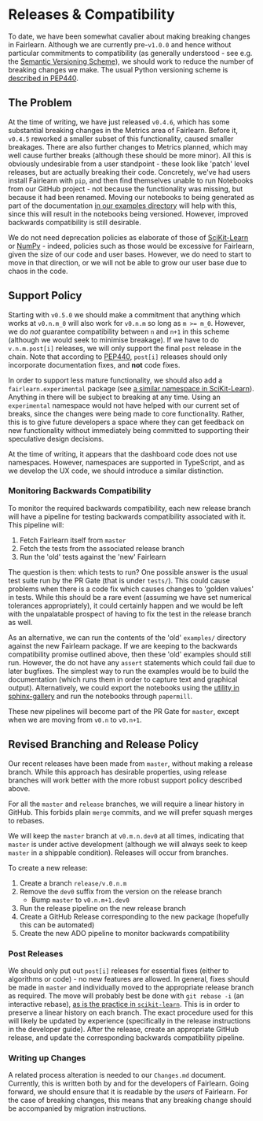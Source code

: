 # Releases & Compatibility

To date, we have been somewhat cavalier about making breaking
changes in Fairlearn.
Although we are currently pre-`v1.0.0` and hence without particular
commitments to compatibility (as generally understood - see e.g.
the [Semantic Versioning Scheme](https://semver.org/)), we should
work to reduce the number of breaking changes we make.
The usual Python versioning scheme is
[described in PEP440](https://www.python.org/dev/peps/pep-0440/).

## The Problem

At the time of writing, we have just released `v0.4.6`, which has
some substantial breaking changes in the Metrics area of Fairlearn.
Before it, `v0.4.5` reworked a smaller subset of this functionality, 
caused smaller breakages.
There are also further changes to Metrics planned, which may well
cause further breaks (although these should be more minor).
All this is obviously undesirable from a user standpoint - these look
like 'patch' level releases, but are actually breaking their code.
Concretely, we've had users install Fairlearn with `pip`, and then
find themselves unable to run Notebooks from our GitHub project - not
because the functionality was missing, but because it had been
renamed.
Moving our notebooks to being generated as part of the documentation
[in our examples directory](https://github.com/fairlearn/fairlearn/tree/master/examples)
will help with this, since this will result in the notebooks being
versioned.
However, improved backwards compatibility is still desirable.

We do not need deprecation policies as elaborate of those of
[SciKit-Learn](https://numpy.org/neps/nep-0023-backwards-compatibility.html)
or [NumPy](https://numpy.org/neps/nep-0023-backwards-compatibility.html) - indeed,
policies such as those would be excessive for Fairlearn, given the
size of our code and user bases.
However, we do need to start to move in that direction, or we will
not be able to grow our user base due to chaos in the code.

## Support Policy

Starting with `v0.5.0` we should make a commitment that anything which works at `v0.n.m_0` will also work for `v0.n.m` so long as `m >= m_0`.
However, we do *not* guarantee compatibility between `n` and `n+1` in this scheme (although we would seek to minimise breakage).
If we have to do `v.n.m.post[i]` releases, we will only support the final `post` release in the chain.
Note that according to
[PEP440](https://www.python.org/dev/peps/pep-0440/#post-releases),
`post[i]` releases should only incorporate documentation fixes, and
**not** code fixes.

In order to support less mature functionality, we should also add
a `fairlearn.experimental` package (see [a similar namespace in
SciKit-Learn](https://scikit-learn.org/stable/modules/classes.html#module-sklearn.experimental)).
Anything in there will be subject to breaking at any time.
Using an `experimental` namespace would not have helped with our
current set of breaks, since the changes were being made to core
functionality.
Rather, this is to give future developers a space where they can
get feedback on new functionality without immediately being
committed to supporting their speculative design decisions.

At the time of writing, it appears that the dashboard code does
not use namespaces.
However, namespaces are supported in TypeScript, and as we develop
the UX code, we should introduce a similar distinction.

### Monitoring Backwards Compatibility

To monitor the required backwards compatibility, each new release
branch will have a pipeline for testing backwards compatibility
associated with it.
This pipeline will:
1. Fetch Fairlearn itself from `master`
1. Fetch the tests from the associated release branch
1. Run the 'old' tests against the 'new' Fairlearn

The question is then: which tests to run?
One possible answer is the usual test suite run by the PR Gate
(that is under `tests/`).
This could cause problems when there is a code fix which causes changes to 'golden values' in tests.
While this should be a rare event (assuming we have set numerical tolerances appropriately), it could certainly happen and we would be left with the unpalatable prospect of having to fix the test in the release branch as well.

As an alternative, we can run the contents of the 'old' `examples/` directory against the new Fairlearn package.
If we are keeping to the backwards compatibility promise outlined above, then these 'old' examples should still run.
However, the do not have any `assert` statements which could fail due to later bugfixes.
The simplest way to run the examples would be to build the documentation (which runs them in order to capture text and graphical output).
Alternatively, we could export the notebooks using the
[utility in sphinx-gallery](https://sphinx-gallery.github.io/stable/utils.html#convert-python-scripts-into-jupyter-notebooks)
and run the notebooks through `papermill`.

These new pipelines will become part of the PR Gate for `master`,
except when we are moving from `v0.n` to `v0.n+1`.

## Revised Branching and Release Policy

Our recent releases have been made from `master`, without
making a release branch.
While this approach has desirable properties, using release branches
will work better with the more robust support policy described above.

For all the `master` and `release` branches, we will require a linear
history in GitHub.
This forbids plain `merge` commits, and we will prefer squash merges
to rebases.

We will keep the `master` branch at `v0.m.n.dev0` at all times,
indicating that `master` is under active development (although we will
always seek to keep `master` in a shippable condition).
Releases will occur from branches.

To create a new release:
1. Create a branch `release/v.0.n.m`
1. Remove the `dev0` suffix from the version on the release branch
   - Bump `master` to `v0.n.m+1.dev0`
1. Run the release pipeline on the new release branch
1. Create a GitHub Release corresponding to the new package
   (hopefully this can be automated)
1. Create the new ADO pipeline to monitor backwards compatibility

### Post Releases

We should only put out `post[i]` releases for essential fixes (either
to algorithms or code) - no new features are allowed.
In general, fixes should be made in `master` and individually moved
to the appropriate release branch as required.
The move will probably best be done with `git rebase -i`
(an interactive rebase), [as is the practice in
`scikit-learn`](https://github.com/scikit-learn/scikit-learn/blob/master/doc/developers/maintainer.rst).
This is in order to preserve a linear history on each branch.
The exact procedure used for this will likely be updated by
experience (specifically in the release instructions in the developer
guide).
After the release, create an appropriate GitHub release, and update
the corresponding backwards compatibility pipeline.

### Writing up Changes

A related process alteration is needed to our `Changes.md` document.
Currently, this is written both by and for the developers of Fairlearn.
Going forward, we should ensure that it is readable by the *users* of Fairlearn.
For the case of breaking changes, this means that any breaking
change should be accompanied by migration instructions.
